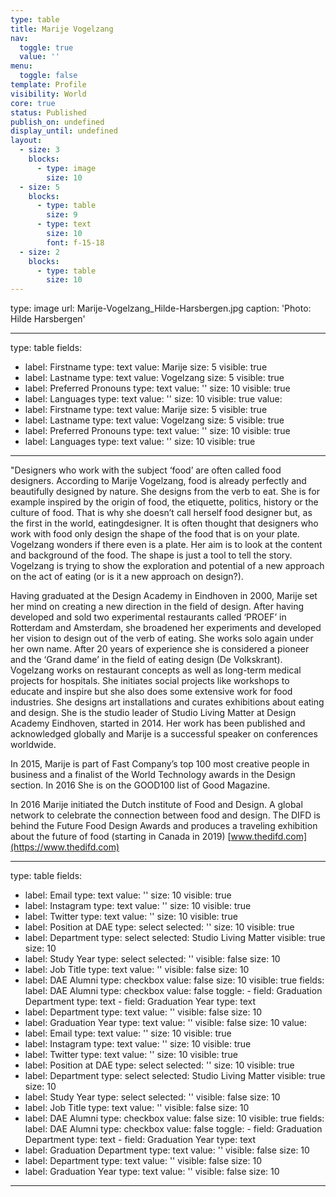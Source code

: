 ```yaml
---
type: table
title: Marije Vogelzang
nav:
  toggle: true
  value: ''
menu:
  toggle: false
template: Profile
visibility: World
core: true
status: Published
publish_on: undefined
display_until: undefined
layout:
  - size: 3
    blocks:
      - type: image
        size: 10
  - size: 5
    blocks:
      - type: table
        size: 9
      - type: text
        size: 10
        font: f-15-18
  - size: 2
    blocks:
      - type: table
        size: 10
---
```


type: image
url: Marije-Vogelzang_Hilde-Harsbergen.jpg
caption: 'Photo: Hilde Harsbergen'

---

type: table
fields:
  - label: Firstname
    type: text
    value: Marije
    size: 5
    visible: true
  - label: Lastname
    type: text
    value: Vogelzang
    size: 5
    visible: true
  - label: Preferred Pronouns
    type: text
    value: ''
    size: 10
    visible: true
  - label: Languages
    type: text
    value: ''
    size: 10
    visible: true
value:
  - label: Firstname
    type: text
    value: Marije
    size: 5
    visible: true
  - label: Lastname
    type: text
    value: Vogelzang
    size: 5
    visible: true
  - label: Preferred Pronouns
    type: text
    value: ''
    size: 10
    visible: true
  - label: Languages
    type: text
    value: ''
    size: 10
    visible: true

---

"Designers who work with the subject ‘food’ are often called food designers. According to Marije Vogelzang, food is already perfectly and beautifully designed by nature. She designs from the verb to eat. She is for example inspired by the origin of food, the etiquette, politics, history or the culture of food. That is why she doesn’t call herself food designer but, as the first in the world, eatingdesigner. It is often thought that designers who work with food only design the shape of the food that is on your plate. Vogelzang wonders if there even is a plate. Her aim is to look at the content and background of the food. The shape is just a tool to tell the story. Vogelzang is trying to show the exploration and potential of a new approach on the act of eating (or is it a new approach on design?).  

Having graduated at the Design Academy in Eindhoven in 2000, Marije set her mind on creating a new direction in the field of design. After having developed and sold two experimental restaurants called ‘PROEF’ in Rotterdam and Amsterdam, she broadened her experiments and developed her vision to design out of the verb of eating. She works solo again under her own name. After 20 years of experience she is considered a pioneer and the ‘Grand dame’ in the field of eating design (De Volkskrant). Vogelzang works on restaurant concepts as well as long-term medical projects for hospitals. She initiates social projects like workshops to educate and inspire but she also does some extensive work for food industries. She designs art installations and curates exhibitions about eating and design. She is the studio leader of Studio Living Matter at Design Academy Eindhoven, started in 2014. Her work has been published and acknowledged globally and Marije is a successful speaker on conferences worldwide.  

In 2015, Marije is part of Fast Company’s top 100 most creative people in business and a finalist of the World Technology awards in the Design section. In 2016 She is on the GOOD100 list of Good Magazine.  

In 2016 Marije initiated the Dutch institute of Food and Design. A global network to celebrate the connection between food and design. The DIFD is behind the Future Food Design Awards and produces a traveling exhibition about the future of food (starting in Canada in 2019) [www.thedifd.com](https://www.thedifd.com)

---

type: table
fields:
  - label: Email
    type: text
    value: ''
    size: 10
    visible: true
  - label: Instagram
    type: text
    value: ''
    size: 10
    visible: true
  - label: Twitter
    type: text
    value: ''
    size: 10
    visible: true
  - label: Position at DAE
    type: select
    selected: ''
    size: 10
    visible: true
  - label: Department
    type: select
    selected: Studio Living Matter
    visible: true
    size: 10
  - label: Study Year
    type: select
    selected: ''
    visible: false
    size: 10
  - label: Job Title
    type: text
    value: ''
    visible: false
    size: 10
  - label: DAE Alumni
    type: checkbox
    value: false
    size: 10
    visible: true
    fields:
      label: DAE Alumni
      type: checkbox
      value: false
      toggle:
        - field: Graduation Department
          type: text
        - field: Graduation Year
          type: text
  - label: Department
    type: text
    value: ''
    visible: false
    size: 10
  - label: Graduation Year
    type: text
    value: ''
    visible: false
    size: 10
value:
  - label: Email
    type: text
    value: ''
    size: 10
    visible: true
  - label: Instagram
    type: text
    value: ''
    size: 10
    visible: true
  - label: Twitter
    type: text
    value: ''
    size: 10
    visible: true
  - label: Position at DAE
    type: select
    selected: ''
    size: 10
    visible: true
  - label: Department
    type: select
    selected: Studio Living Matter
    visible: true
    size: 10
  - label: Study Year
    type: select
    selected: ''
    visible: false
    size: 10
  - label: Job Title
    type: text
    value: ''
    visible: false
    size: 10
  - label: DAE Alumni
    type: checkbox
    value: false
    size: 10
    visible: true
    fields:
      label: DAE Alumni
      type: checkbox
      value: false
      toggle:
        - field: Graduation Department
          type: text
        - field: Graduation Year
          type: text
  - label: Graduation Department
    type: text
    value: ''
    visible: false
    size: 10
  - label: Department
    type: text
    value: ''
    visible: false
    size: 10
  - label: Graduation Year
    type: text
    value: ''
    visible: false
    size: 10

---
